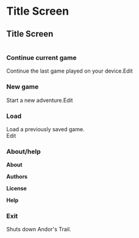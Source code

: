 # Title Screen

## Title Screen

<div align="left"><img src=".gitbook/assets/title.webp" alt=""></div>

### Continue current game <a href="#continue_current_game" id="continue_current_game"></a>

Continue the last game played on your device.Edit

### New game <a href="#new_game" id="new_game"></a>

Start a new adventure.Edit

### Load <a href="#load" id="load"></a>

Load a previously saved game.\
Edit

### About/help

**About**

**Authors**

**License**

**Help**

### Exit <a href="#exit" id="exit"></a>

Shuts down Andor's Trail.
